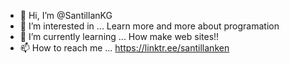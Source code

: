 - 👋 Hi, I’m @SantillanKG
- 👀 I’m interested in ... Learn more and more about programation
- 🌱 I’m currently learning ... How make web sites!!
- 📫 How to reach me ... https://linktr.ee/santillanken

<!---
SantillanKG/SantillanKG is a ✨ special ✨ repository because its `README.md` (this file) appears on your GitHub profile.
You can click the Preview link to take a look at your changes.
--->

